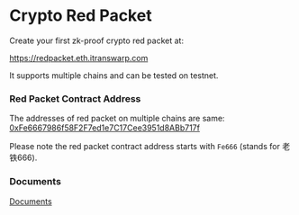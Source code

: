 # Crypto Red Packet

Create your first zk-proof crypto red packet at:

https://redpacket.eth.itranswarp.com

It supports multiple chains and can be tested on testnet.

### Red Packet Contract Address

The addresses of red packet on multiple chains are same: [0xFe6667986f58F2F7ed1e7C17Cee3951d8ABb717f](https://blockscan.com/address/0xFe6667986f58F2F7ed1e7C17Cee3951d8ABb717f)

Please note the red packet contract address starts with `Fe666` (stands for 老铁666).

### Documents

[Documents](https://github.com/michaelliao/red-packet-contract/tree/master/docs)
